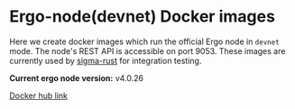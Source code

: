 # Ergo-node(devnet) Docker images

Here we create docker images which run the official Ergo node in `devnet` mode. The node's REST API is accessible on port 9053. These images are currently used by [sigma-rust](https://github.com/ergoplatform/sigma-rust) for integration testing.

**Current ergo node version:** v4.0.26

[Docker hub link](https://hub.docker.com/r/ergoplatform/ergo-devnet)
